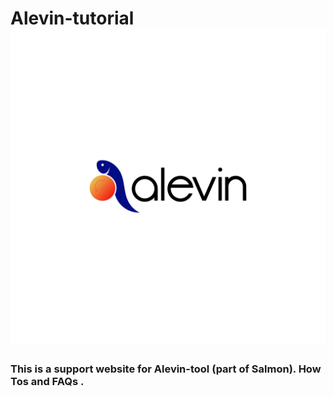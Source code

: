 # Alevin-tutorial ![alt text](https://github.com/COMBINE-lab/alevin-tutorial/blob/master/docs/images/logo.png "alevin")
### This is a support website for Alevin-tool (part of Salmon). How Tos and FAQs .


